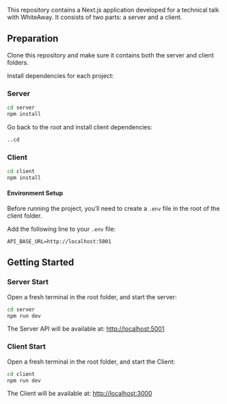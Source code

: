 This repository contains a Next.js application developed for a technical talk with WhiteAway.
It consists of two parts: a server and a client.

## Preparation
Clone this repository and make sure it contains both the server and client folders.

Install dependencies for each project:

### Server

```bash
cd server
npm install
```
Go back to the root and install client dependencies:
```bash
..cd
```

### Client
```bash
cd client
npm install
```
#### Environment Setup

Before running the project, you’ll need to create a `.env` file in the root of the client folder.

Add the following line to your `.env` file:

```env
API_BASE_URL=http://localhost:5001
```

## Getting Started

### Server Start
Open a fresh terminal in the root folder, and start the server:
```bash
cd server
npm run dev
```
The Server API will be available at:
[http://localhost:5001](http://localhost:5001)


### Client Start
Open a fresh terminal in the root folder, and start the Client:

```bash
cd client
npm run dev
```

The Client will be available at:
[http://localhost:3000](http://localhost:3000)
